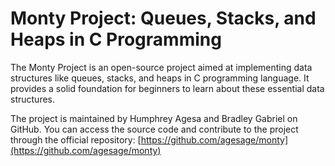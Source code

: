# Monty Project: Queues, Stacks, and Heaps in C Programming

The Monty Project is an open-source project aimed at implementing data structures like queues, stacks, and heaps in C programming language. It provides a solid foundation for beginners to learn about these essential data structures.

The project is maintained by Humphrey Agesa and Bradley Gabriel on GitHub. You can access the source code and contribute to the project through the official repository: [https://github.com/agesage/monty](https://github.com/agesage/monty)
